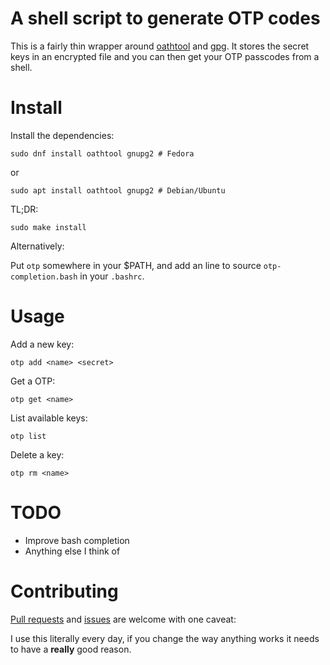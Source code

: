 # A shell script to generate OTP codes

This is a fairly thin wrapper around [oathtool](http://www.nongnu.org/oath-toolkit/) and [gpg](https://gnupg.org/). It stores the secret keys in an encrypted file and you can then get your OTP passcodes from a shell.

# Install

Install the dependencies:

```
sudo dnf install oathtool gnupg2 # Fedora
```

or

```
sudo apt install oathtool gnupg2 # Debian/Ubuntu
```

TL;DR: 

```
sudo make install
```

Alternatively:

Put `otp` somewhere in your $PATH, and add an line to source `otp-completion.bash` in your `.bashrc`.

# Usage

Add a new key:

```
otp add <name> <secret>
```

Get a OTP:

```
otp get <name>
```

List available keys:

```
otp list
```

Delete a key:

```
otp rm <name>
```

# TODO

- Improve bash completion
- Anything else I think of

# Contributing

[Pull requests](https://git.lab.cowley.tech/chriscowley/otp/pulls) and [issues](https://git.lab.cowley.tech/chriscowley/otp/issues) are welcome with one caveat:

I use this literally every day, if you change the way anything works it needs to have a **really** good reason.
